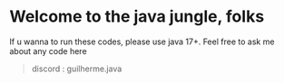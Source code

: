 # Welcome to the java jungle, folks


If u wanna to run these codes, please use java 17+.
Feel free to ask me about any code here 

> discord : guilherme.java
